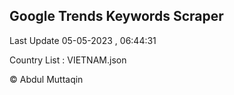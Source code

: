 

## Google Trends Keywords Scraper 
 
Last Update 05-05-2023 , 06:44:31

Country List :
VIETNAM.json



© Abdul Muttaqin 
